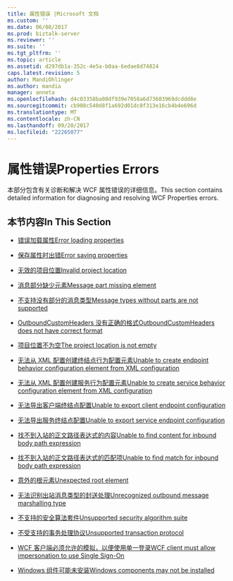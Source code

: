 ```yaml
---
title: 属性错误 |Microsoft 文档
ms.custom: ''
ms.date: 06/08/2017
ms.prod: biztalk-server
ms.reviewer: ''
ms.suite: ''
ms.tgt_pltfrm: ''
ms.topic: article
ms.assetid: d297db1a-352c-4e5a-b0aa-6edae8d74824
caps.latest.revision: 5
author: MandiOhlinger
ms.author: mandia
manager: anneta
ms.openlocfilehash: d4c03358ba08df939e7058a6d73603969dcddd8e
ms.sourcegitcommit: cb908c540d8f1a692d01dc8f313e16cb4b4e696d
ms.translationtype: MT
ms.contentlocale: zh-CN
ms.lasthandoff: 09/20/2017
ms.locfileid: "22265077"
---
```

# <a name="properties-errors"></a><span data-ttu-id="04736-102">属性错误</span><span class="sxs-lookup"><span data-stu-id="04736-102">Properties Errors</span></span>
<span data-ttu-id="04736-103">本部分包含有关诊断和解决 WCF 属性错误的详细信息。</span><span class="sxs-lookup"><span data-stu-id="04736-103">This section contains detailed information for diagnosing and resolving WCF Properties errors.</span></span>  
  
## <a name="in-this-section"></a><span data-ttu-id="04736-104">本节内容</span><span class="sxs-lookup"><span data-stu-id="04736-104">In This Section</span></span>  
  
-   [<span data-ttu-id="04736-105">错误加载属性</span><span class="sxs-lookup"><span data-stu-id="04736-105">Error loading properties</span></span>](../core/error-loading-properties.md)  
  
-   [<span data-ttu-id="04736-106">保存属性时出错</span><span class="sxs-lookup"><span data-stu-id="04736-106">Error saving properties</span></span>](../core/error-saving-properties.md)  
  
-   [<span data-ttu-id="04736-107">无效的项目位置</span><span class="sxs-lookup"><span data-stu-id="04736-107">Invalid project location</span></span>](../core/invalid-project-location.md)  
  
-   [<span data-ttu-id="04736-108">消息部分缺少元素</span><span class="sxs-lookup"><span data-stu-id="04736-108">Message part missing element</span></span>](../core/message-part-missing-element.md)  
  
-   [<span data-ttu-id="04736-109">不支持没有部分的消息类型</span><span class="sxs-lookup"><span data-stu-id="04736-109">Message types without parts are not supported</span></span>](../core/message-types-without-parts-are-not-supported.md)  
  
-   [<span data-ttu-id="04736-110">OutboundCustomHeaders 没有正确的格式</span><span class="sxs-lookup"><span data-stu-id="04736-110">OutboundCustomHeaders does not have correct format</span></span>](../core/outboundcustomheaders-does-not-have-correct-format.md)  
  
-   [<span data-ttu-id="04736-111">项目位置不为空</span><span class="sxs-lookup"><span data-stu-id="04736-111">The project location is not empty</span></span>](../core/the-project-location-is-not-empty.md)  
  
-   [<span data-ttu-id="04736-112">无法从 XML 配置创建终结点行为配置元素</span><span class="sxs-lookup"><span data-stu-id="04736-112">Unable to create endpoint behavior configuration element from XML configuration</span></span>](../core/unable-to-create-endpoint-behavior-configuration-element-from-xml-configuration.md)  
  
-   [<span data-ttu-id="04736-113">无法从 XML 配置创建服务行为配置元素</span><span class="sxs-lookup"><span data-stu-id="04736-113">Unable to create service behavior configuration element from XML configuration</span></span>](../core/unable-to-create-service-behavior-configuration-element-from-xml-configuration.md)  
  
-   [<span data-ttu-id="04736-114">无法导出客户端终结点配置</span><span class="sxs-lookup"><span data-stu-id="04736-114">Unable to export client endpoint configuration</span></span>](../core/unable-to-export-client-endpoint-configuration.md)  
  
-   [<span data-ttu-id="04736-115">无法导出服务终结点配置</span><span class="sxs-lookup"><span data-stu-id="04736-115">Unable to export service endpoint configuration</span></span>](../core/unable-to-export-service-endpoint-configuration.md)  
  
-   [<span data-ttu-id="04736-116">找不到入站的正文路径表达式的内容</span><span class="sxs-lookup"><span data-stu-id="04736-116">Unable to find content for inbound body path expression</span></span>](../core/unable-to-find-content-for-inbound-body-path-expression.md)  
  
-   [<span data-ttu-id="04736-117">找不到入站的正文路径表达式的匹配项</span><span class="sxs-lookup"><span data-stu-id="04736-117">Unable to find match for inbound body path expression</span></span>](../core/unable-to-find-match-for-inbound-body-path-expression.md)  
  
-   [<span data-ttu-id="04736-118">意外的根元素</span><span class="sxs-lookup"><span data-stu-id="04736-118">Unexpected root element</span></span>](../core/unexpected-root-element.md)  
  
-   [<span data-ttu-id="04736-119">无法识别出站消息类型的封送处理</span><span class="sxs-lookup"><span data-stu-id="04736-119">Unrecognized outbound message marshalling type</span></span>](../core/unrecognized-outbound-message-marshalling-type.md)  
  
-   [<span data-ttu-id="04736-120">不支持的安全算法套件</span><span class="sxs-lookup"><span data-stu-id="04736-120">Unsupported security algorithm suite</span></span>](../core/unsupported-security-algorithm-suite.md)  
  
-   [<span data-ttu-id="04736-121">不受支持的事务处理协议</span><span class="sxs-lookup"><span data-stu-id="04736-121">Unsupported transaction protocol</span></span>](../core/unsupported-transaction-protocol.md)  
  
-   [<span data-ttu-id="04736-122">WCF 客户端必须允许的模拟，以便使用单一登录</span><span class="sxs-lookup"><span data-stu-id="04736-122">WCF client must allow impersonation to use Single Sign-On</span></span>](../core/wcf-client-must-allow-impersonation-to-use-single-sign-on.md)  
  
-   [<span data-ttu-id="04736-123">Windows 组件可能未安装</span><span class="sxs-lookup"><span data-stu-id="04736-123">Windows components may not be installed</span></span>](../core/windows-components-may-not-be-installed.md)